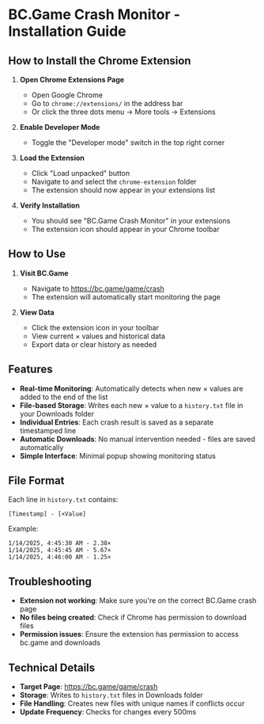 # BC.Game Crash Monitor - Installation Guide

## How to Install the Chrome Extension

1. **Open Chrome Extensions Page**

   - Open Google Chrome
   - Go to `chrome://extensions/` in the address bar
   - Or click the three dots menu → More tools → Extensions

2. **Enable Developer Mode**

   - Toggle the "Developer mode" switch in the top right corner

3. **Load the Extension**

   - Click "Load unpacked" button
   - Navigate to and select the `chrome-extension` folder
   - The extension should now appear in your extensions list

4. **Verify Installation**
   - You should see "BC.Game Crash Monitor" in your extensions
   - The extension icon should appear in your Chrome toolbar

## How to Use

1. **Visit BC.Game**

   - Navigate to https://bc.game/game/crash
   - The extension will automatically start monitoring the page

2. **View Data**
   - Click the extension icon in your toolbar
   - View current × values and historical data
   - Export data or clear history as needed

## Features

- **Real-time Monitoring**: Automatically detects when new × values are added to the end of the list
- **File-based Storage**: Writes each new × value to a `history.txt` file in your Downloads folder
- **Individual Entries**: Each crash result is saved as a separate timestamped line
- **Automatic Downloads**: No manual intervention needed - files are saved automatically
- **Simple Interface**: Minimal popup showing monitoring status

## File Format

Each line in `history.txt` contains:

```
[Timestamp] - [×Value]
```

Example:

```
1/14/2025, 4:45:30 AM - 2.38×
1/14/2025, 4:45:45 AM - 5.67×
1/14/2025, 4:46:00 AM - 1.25×
```

## Troubleshooting

- **Extension not working**: Make sure you're on the correct BC.Game crash page
- **No files being created**: Check if Chrome has permission to download files
- **Permission issues**: Ensure the extension has permission to access bc.game and downloads

## Technical Details

- **Target Page**: https://bc.game/game/crash
- **Storage**: Writes to `history.txt` files in Downloads folder
- **File Handling**: Creates new files with unique names if conflicts occur
- **Update Frequency**: Checks for changes every 500ms
